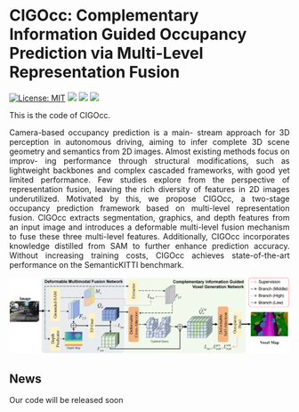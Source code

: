 # CIGOcc: Complementary Information Guided Occupancy Prediction via Multi-Level Representation Fusion

[![License: MIT](https://img.shields.io/badge/License-MIT-green.svg)](https://opensource.org/licenses/MIT)
![](https://img.shields.io/github/last-commit/VitaLemonTea1/CIGOcc?color=green) 
 ![](https://img.shields.io/github/stars/VitaLemonTea1/CIGOcc?color=yellow)
![](https://img.shields.io/github/forks/VitaLemonTea1/CIGOcc?color=lightblue) 

<div style="text-align: justify">

This is the code of CIGOcc.

Camera-based occupancy prediction is a main-
stream approach for 3D perception in autonomous driving,
aiming to infer complete 3D scene geometry and semantics
from 2D images. Almost existing methods focus on improv-
ing performance through structural modifications, such as
lightweight backbones and complex cascaded frameworks, with
good yet limited performance. Few studies explore from the
perspective of representation fusion, leaving the rich diversity
of features in 2D images underutilized. Motivated by this, we
propose CIGOcc, a two-stage occupancy prediction framework
based on multi-level representation fusion. CIGOcc extracts
segmentation, graphics, and depth features from an input image
and introduces a deformable multi-level fusion mechanism
to fuse these three multi-level features. Additionally, CIGOcc
incorporates knowledge distilled from SAM to further enhance
prediction accuracy. Without increasing training costs, CIGOcc
achieves state-of-the-art performance on the SemanticKITTI
benchmark. 

<p align="center">
  <img src="figs/pipeline.png" width="1000">
</p>


## News
Our code will be released soon
